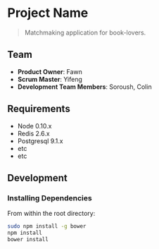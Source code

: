 # Project Name

> Matchmaking application for book-lovers.

## Team

  - __Product Owner__: Fawn
  - __Scrum Master__: Yifeng
  - __Development Team Members__: Soroush, Colin

## Requirements

- Node 0.10.x
- Redis 2.6.x
- Postgresql 9.1.x
- etc
- etc

## Development

### Installing Dependencies

From within the root directory:

```sh
sudo npm install -g bower
npm install
bower install
```
